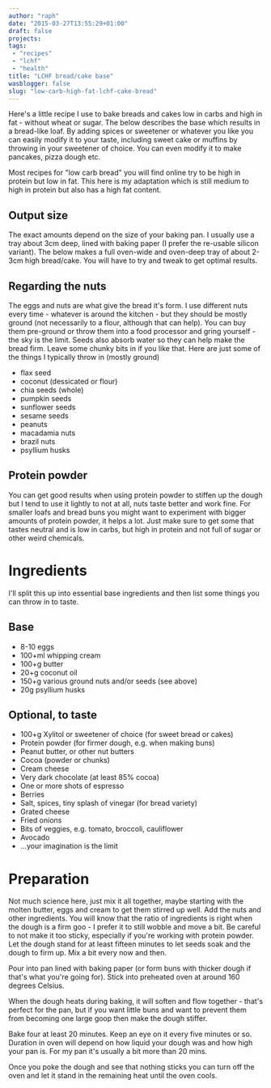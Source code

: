 ```yaml
---
author: "raph"
date: "2015-03-27T13:55:29+01:00"
draft: false
projects:
tags:
 - "recipes"
 - "lchf"
 - "health"
title: "LCHF bread/cake base"
wasblogger: false
slug: "low-carb-high-fat-lchf-cake-bread"
---
```

Here's a little recipe I use to bake breads and cakes low in carbs and high in fat - without wheat or sugar. The below describes the base which results in a bread-like loaf. By adding spices or sweetener or whatever you like you can easily modify it to your taste, including sweet cake or muffins by throwing in your sweetener of choice. You can even modify it to make pancakes, pizza dough etc.

Most recipes for "low carb bread" you will find online try to be high in protein but low in fat. This here is my adaptation which is still medium to high in protein but also has a high fat content.

## Output size
The exact amounts depend on the size of your baking pan. I usually use a tray about 3cm deep, lined with baking paper (I prefer the re-usable silicon variant). The below makes a full oven-wide and oven-deep tray of about 2-3cm high bread/cake. You will have to try and tweak to get optimal results. 

## Regarding the nuts
The eggs and nuts are what give the bread it's form. I use different nuts every time - whatever is around the kitchen - but they should be mostly ground (not necessarily to a flour, although that can help). You can buy them pre-ground or throw them into a food processor and gring yourself - the sky is the limit. Seeds also absorb water so they can help make the bread firm. Leave some chunky bits in if you like that. Here are just some of the things I typically throw in (mostly ground)
* flax seed
* coconut (dessicated or flour)
* chia seeds (whole)
* pumpkin seeds
* sunflower seeds
* sesame seeds
* peanuts
* macadamia nuts
* brazil nuts
* psyllium husks

## Protein powder
You can get good results when using protein powder to stiffen up the dough but I tend to use it lightly to not at all, nuts taste better and work fine. For smaller loafs and bread buns you might want to experiment with bigger amounts of protein powder, it helps a lot. Just make sure to get some that tastes neutral and is low in carbs, but high in protein and not full of sugar or other weird chemicals.

# Ingredients
I'll split this up into essential base ingredients and then list some things you can throw in to taste.

## Base
* 8-10 eggs
* 100+ml whipping cream
* 100+g butter
* 20+g coconut oil
* 150+g various ground nuts and/or seeds (see above)
* 20g psyllium husks

## Optional, to taste
* 100+g Xylitol or sweetener of choice (for sweet bread or cakes)
* Protein powder (for firmer dough, e.g. when making buns)
* Peanut butter, or other nut butters
* Cocoa (powder or chunks)
* Cream cheese
* Very dark chocolate (at least 85% cocoa)
* One or more shots of espresso
* Berries
* Salt, spices, tiny splash of vinegar (for bread variety)
* Grated cheese
* Fried onions
* Bits of veggies, e.g. tomato, broccoli, cauliflower
* Avocado
* ...your imagination is the limit

# Preparation
Not much science here, just mix it all together, maybe starting with the molten butter, eggs and cream to get them stirred up well. Add the nuts and other ingredients. You will know that the ratio of ingredients is right when the dough is a firm goo - I prefer it to still wobble and move a bit. Be careful to not make it too sticky, especially if you're working with protein powder. Let the dough stand for at least fifteen minutes to let seeds soak and the dough to firm up. Mix a bit every now and then.

Pour into pan lined with baking paper (or form buns with thicker dough if that's what you're going for). Stick into preheated oven at around 160 degrees Celsius.

When the dough heats during baking, it will soften and flow together - that's perfect for the pan, but if you want little buns and want to prevent them from becoming one large goop then make the dough stiffer. 

Bake four at least 20 minutes. Keep an eye on it every five minutes or so. Duration in oven will depend on how liquid your dough was and how high your pan is. For my pan it's usually a bit more than 20 mins.

Once you poke the dough and see that nothing sticks you can turn off the oven and let it stand in the remaining heat until the oven cools.
